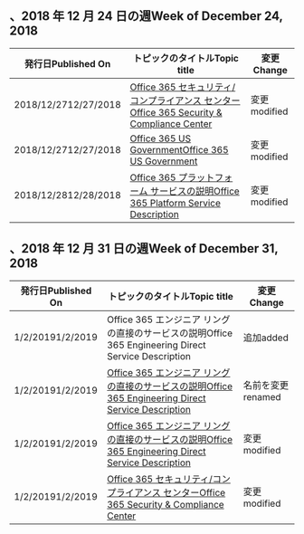 <!-- This file is generated automatically each week. Changes made to this file will be overwritten.-->




## <a name="week-of-december-24-2018"></a><span data-ttu-id="1494b-101">、2018 年 12 月 24 日の週</span><span class="sxs-lookup"><span data-stu-id="1494b-101">Week of December 24, 2018</span></span>


| <span data-ttu-id="1494b-102">発行日</span><span class="sxs-lookup"><span data-stu-id="1494b-102">Published On</span></span> |<span data-ttu-id="1494b-103">トピックのタイトル</span><span class="sxs-lookup"><span data-stu-id="1494b-103">Topic title</span></span> | <span data-ttu-id="1494b-104">変更</span><span class="sxs-lookup"><span data-stu-id="1494b-104">Change</span></span> |
|------|------------|--------|
| <span data-ttu-id="1494b-105">2018/12/27</span><span class="sxs-lookup"><span data-stu-id="1494b-105">12/27/2018</span></span> | [<span data-ttu-id="1494b-106">Office 365 セキュリティ/コンプライアンス センター</span><span class="sxs-lookup"><span data-stu-id="1494b-106">Office 365 Security & Compliance Center</span></span>](/Office365/ServiceDescriptions/office-365-platform-service-description/office-365-securitycompliance-center) | <span data-ttu-id="1494b-107">変更</span><span class="sxs-lookup"><span data-stu-id="1494b-107">modified</span></span> |
| <span data-ttu-id="1494b-108">2018/12/27</span><span class="sxs-lookup"><span data-stu-id="1494b-108">12/27/2018</span></span> | [<span data-ttu-id="1494b-109">Office 365 US Government</span><span class="sxs-lookup"><span data-stu-id="1494b-109">Office 365 US Government</span></span>](/Office365/ServiceDescriptions/office-365-platform-service-description/office-365-us-government/office-365-us-government) | <span data-ttu-id="1494b-110">変更</span><span class="sxs-lookup"><span data-stu-id="1494b-110">modified</span></span> |
| <span data-ttu-id="1494b-111">2018/12/28</span><span class="sxs-lookup"><span data-stu-id="1494b-111">12/28/2018</span></span> | [<span data-ttu-id="1494b-112">Office 365 プラットフォーム サービスの説明</span><span class="sxs-lookup"><span data-stu-id="1494b-112">Office 365 Platform Service Description</span></span>](/Office365/ServiceDescriptions/office-365-platform-service-description/office-365-platform-service-description) | <span data-ttu-id="1494b-113">変更</span><span class="sxs-lookup"><span data-stu-id="1494b-113">modified</span></span> |


## <a name="week-of-december-31-2018"></a><span data-ttu-id="1494b-114">、2018 年 12 月 31 日の週</span><span class="sxs-lookup"><span data-stu-id="1494b-114">Week of December 31, 2018</span></span>


| <span data-ttu-id="1494b-115">発行日</span><span class="sxs-lookup"><span data-stu-id="1494b-115">Published On</span></span> |<span data-ttu-id="1494b-116">トピックのタイトル</span><span class="sxs-lookup"><span data-stu-id="1494b-116">Topic title</span></span> | <span data-ttu-id="1494b-117">変更</span><span class="sxs-lookup"><span data-stu-id="1494b-117">Change</span></span> |
|------|------------|--------|
| <span data-ttu-id="1494b-118">1/2/2019</span><span class="sxs-lookup"><span data-stu-id="1494b-118">1/2/2019</span></span> | <span data-ttu-id="1494b-119">Office 365 エンジニア リングの直接のサービスの説明</span><span class="sxs-lookup"><span data-stu-id="1494b-119">Office 365 Engineering Direct Service Description</span></span> | <span data-ttu-id="1494b-120">追加</span><span class="sxs-lookup"><span data-stu-id="1494b-120">added</span></span> |
| <span data-ttu-id="1494b-121">1/2/2019</span><span class="sxs-lookup"><span data-stu-id="1494b-121">1/2/2019</span></span> | [<span data-ttu-id="1494b-122">Office 365 エンジニア リングの直接のサービスの説明</span><span class="sxs-lookup"><span data-stu-id="1494b-122">Office 365 Engineering Direct Service Description</span></span>](/Office365/ServiceDescriptions/office-365-engineering-direct-service-description) | <span data-ttu-id="1494b-123">名前を変更</span><span class="sxs-lookup"><span data-stu-id="1494b-123">renamed</span></span> |
| <span data-ttu-id="1494b-124">1/2/2019</span><span class="sxs-lookup"><span data-stu-id="1494b-124">1/2/2019</span></span> | [<span data-ttu-id="1494b-125">Office 365 エンジニア リングの直接のサービスの説明</span><span class="sxs-lookup"><span data-stu-id="1494b-125">Office 365 Engineering Direct Service Description</span></span>](/Office365/ServiceDescriptions/office-365-engineering-direct-service-description) | <span data-ttu-id="1494b-126">変更</span><span class="sxs-lookup"><span data-stu-id="1494b-126">modified</span></span> |
| <span data-ttu-id="1494b-127">1/2/2019</span><span class="sxs-lookup"><span data-stu-id="1494b-127">1/2/2019</span></span> | [<span data-ttu-id="1494b-128">Office 365 セキュリティ/コンプライアンス センター</span><span class="sxs-lookup"><span data-stu-id="1494b-128">Office 365 Security & Compliance Center</span></span>](/Office365/ServiceDescriptions/office-365-platform-service-description/office-365-securitycompliance-center) | <span data-ttu-id="1494b-129">変更</span><span class="sxs-lookup"><span data-stu-id="1494b-129">modified</span></span> |
